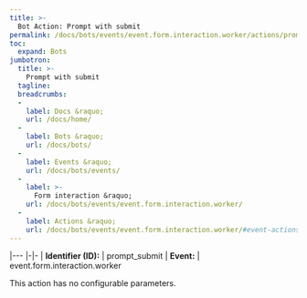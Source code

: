 ```yaml
---
title: >-
  Bot Action: Prompt with submit
permalink: /docs/bots/events/event.form.interaction.worker/actions/prompt_submit/
toc:
  expand: Bots
jumbotron:
  title: >-
    Prompt with submit
  tagline: 
  breadcrumbs:
  -
    label: Docs &raquo;
    url: /docs/home/
  -
    label: Bots &raquo;
    url: /docs/bots/
  -
    label: Events &raquo;
    url: /docs/bots/events/
  -
    label: >-
      Form interaction &raquo;
    url: /docs/bots/events/event.form.interaction.worker/
  -
    label: Actions &raquo;
    url: /docs/bots/events/event.form.interaction.worker/#event-actions
---
```


|---
|-|-
| **Identifier (ID):** | prompt_submit
| **Event:** | event.form.interaction.worker

This action has no configurable parameters.

